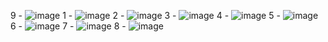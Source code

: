 9 - ![image](https://github.com/niranjan1424/query/assets/106364901/820b762b-430b-4fd3-89c5-6cd150305073)
1 - ![image](https://github.com/niranjan1424/query/assets/106364901/b7864f5a-a0a4-49e3-835c-610d173c925f)
2 - ![image](https://github.com/niranjan1424/query/assets/106364901/f9e54885-f1f2-4684-920f-cbdd78434d3a)
3 - ![image](https://github.com/niranjan1424/query/assets/106364901/be6ed0e9-3ac3-4c84-b3fa-9df44a25c208)
4 - ![image](https://github.com/niranjan1424/query/assets/106364901/bab0a05e-7920-4eb7-a581-1d110d48dd49)
5 - ![image](https://github.com/niranjan1424/query/assets/106364901/a4372806-03d0-40c7-a17f-72964262890b)
6 - ![image](https://github.com/niranjan1424/query/assets/106364901/640ead40-2c28-4130-be23-2908154c8012)
7 - ![image](https://github.com/niranjan1424/query/assets/106364901/119bb724-a1ea-418e-ae1a-cd5996b991d9)
8 - ![image](https://github.com/niranjan1424/query/assets/106364901/e5f43e40-3359-4ae1-885a-fbb75725881f)
